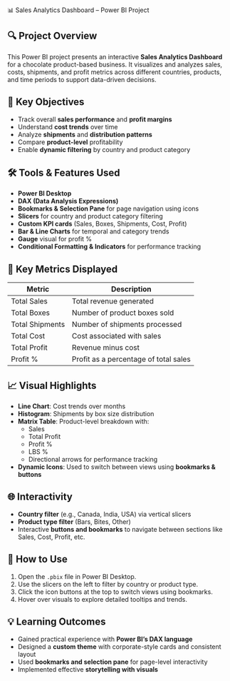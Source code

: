📊 Sales Analytics Dashboard – Power BI Project

## 🔍 Project Overview
This Power BI project presents an interactive **Sales Analytics Dashboard** for a chocolate product-based business. It visualizes and analyzes sales, costs, shipments, and profit metrics across different countries, products, and time periods to support data-driven decisions.

## 🎯 Key Objectives
- Track overall **sales performance** and **profit margins**
- Understand **cost trends** over time
- Analyze **shipments** and **distribution patterns**
- Compare **product-level** profitability
- Enable **dynamic filtering** by country and product category

## 🛠️ Tools & Features Used
- **Power BI Desktop**
- **DAX (Data Analysis Expressions)**
- **Bookmarks & Selection Pane** for page navigation using icons
- **Slicers** for country and product category filtering
- **Custom KPI cards** (Sales, Boxes, Shipments, Cost, Profit)
- **Bar & Line Charts** for temporal and category trends
- **Gauge** visual for profit %
- **Conditional Formatting & Indicators** for performance tracking

## 📌 Key Metrics Displayed

| Metric          | Description                               |
|------------------|-------------------------------------------|
| Total Sales      | Total revenue generated                   |
| Total Boxes      | Number of product boxes sold              |
| Total Shipments  | Number of shipments processed             |
| Total Cost       | Cost associated with sales                |
| Total Profit     | Revenue minus cost                        |
| Profit %         | Profit as a percentage of total sales     |

## 📈 Visual Highlights
- **Line Chart**: Cost trends over months
- **Histogram**: Shipments by box size distribution
- **Matrix Table**: Product-level breakdown with:
  - Sales
  - Total Profit
  - Profit %
  - LBS %
  - Directional arrows for performance tracking
- **Dynamic Icons**: Used to switch between views using **bookmarks & buttons**

## 🌐 Interactivity
- **Country filter** (e.g., Canada, India, USA) via vertical slicers
- **Product type filter** (Bars, Bites, Other)
- Interactive **buttons and bookmarks** to navigate between sections like Sales, Cost, Profit, etc.

## 📁 How to Use
1. Open the `.pbix` file in Power BI Desktop.
2. Use the slicers on the left to filter by country or product type.
3. Click the icon buttons at the top to switch views using bookmarks.
4. Hover over visuals to explore detailed tooltips and trends.

## 💡 Learning Outcomes
- Gained practical experience with **Power BI’s DAX language**
- Designed a **custom theme** with corporate-style cards and consistent layout
- Used **bookmarks and selection pane** for page-level interactivity
- Implemented effective **storytelling with visuals**
